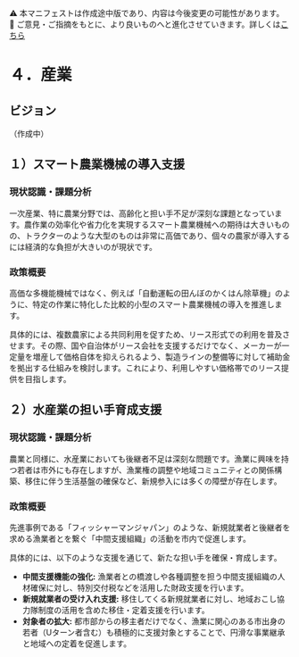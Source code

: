⚠️ 本マニフェストは作成途中版であり、内容は今後変更の可能性があります。  
💬 ご意見・ご指摘をもとに、より良いものへと進化させていきます。詳しくは[こちら](README.md#このマニフェスト自身もみんなの知恵を集めて改善していきます)

# ４．産業

## ビジョン

（作成中）

## １）スマート農業機械の導入支援

### 現状認識・課題分析

一次産業、特に農業分野では、高齢化と担い手不足が深刻な課題となっています。農作業の効率化や省力化を実現するスマート農業機械への期待は大きいものの、トラクターのような大型のものは非常に高価であり、個々の農家が導入するには経済的な負担が大きいのが現状です。

### 政策概要

高価な多機能機械ではなく、例えば「自動運転の田んぼのかくはん除草機」のように、特定の作業に特化した比較的小型のスマート農業機械の導入を推進します。

具体的には、複数農家による共同利用を促すため、リース形式での利用を普及させます。その際、国や自治体がリース会社を支援するだけでなく、メーカーが一定量を増産して価格自体を抑えられるよう、製造ラインの整備等に対して補助金を拠出する仕組みを検討します。これにより、利用しやすい価格帯でのリース提供を目指します。

## ２）水産業の担い手育成支援

### 現状認識・課題分析

農業と同様に、水産業においても後継者不足は深刻な問題です。漁業に興味を持つ若者は市外にも存在しますが、漁業権の調整や地域コミュニティとの関係構築、移住に伴う生活基盤の確保など、新規参入には多くの障壁が存在します。

### 政策概要

先進事例である「フィッシャーマンジャパン」のような、新規就業者と後継者を求める漁業者とを繋ぐ「中間支援組織」の活動を市内で促進します。

具体的には、以下のような支援を通じて、新たな担い手を確保・育成します。
*   **中間支援機能の強化:** 漁業者との橋渡しや各種調整を担う中間支援組織の人材確保に対し、特別交付税などを活用した財政支援を行います。
*   **新規就業者の受け入れ支援:** 移住してくる新規就業者に対し、地域おこし協力隊制度の活用を含めた移住・定着支援を行います。
*   **対象者の拡大:** 都市部からの移主者だけでなく、漁業に関心のある市出身の若者（Uターン者含む）も積極的に支援対象とすることで、円滑な事業継承と地域への定着を促進します。
